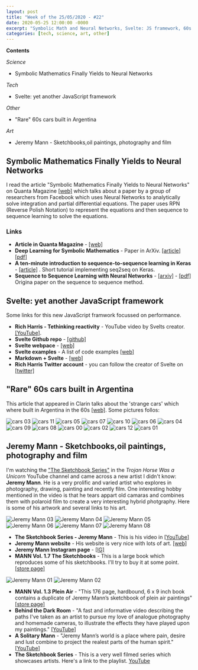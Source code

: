 ```yaml
---
layout: post
title: "Week of the 25/05/2020 - #22"
date: 2020-05-25 12:00:00 -0000
excerpt: "Symbolic Math and Neural Networks, Svelte: JS framework, 60s cars in Argentina and Jeremy Mann artist"
categories: [tech, science, art, other]
---
```


**Contents**

*Science*

- Symbolic Mathematics Finally Yields to Neural Networks

*Tech*

- Svelte: yet another JavaScript framework

*Other*

- "Rare" 60s cars built in Argentina

*Art*

- Jeremy Mann - Sketchbooks,oil paintings, photography and film


## Symbolic Mathematics Finally Yields to Neural Networks

I read the article "Symbolic Mathematics Finally Yields to Neural Networks" on Quanta Magazine [[web]](https://www.quantamagazine.org/symbolic-mathematics-finally-yields-to-neural-networks-20200520/) which talks about a paper by a group of researchers from Facebook which uses Neural Networks to analytically solve integration and partial differential equations. The paper uses RPN (Reverse Polish Notation) to represent the equations and then sequence to sequence learning to solve the equations.

### Links

- **Article in Quanta Magazine** - [[web]](https://www.quantamagazine.org/symbolic-mathematics-finally-yields-to-neural-networks-20200520/)
- **Deep Learning for Symbolic Mathematics** - Paper in ArXiv. [[article]](https://arxiv.org/abs/1912.01412) [[pdf]](https://arxiv.org/pdf/1912.01412.pdf)
- **A ten-minute introduction to sequence-to-sequence learning in Keras** - [[article]](https://blog.keras.io/a-ten-minute-introduction-to-sequence-to-sequence-learning-in-keras.html) . Short tutorial implementing seq2seq on Keras.
- **Sequence to Sequence Learning with Neural Networks** - [[arxiv]](https://arxiv.org/abs/1409.3215) - [[pdf]](https://arxiv.org/pdf/1409.3215.pdf) Origina paper on the sequence to sequence method.


## Svelte: yet another JavaScript framework

Some links for this new JavaScript framwork focussed on performance.

- **Rich Harris - Tethinking reactivity** - YouTube video by Svelts creator. [[YouTube]](https://youtu.be/AdNJ3fydeao).
- **Svelte Github repo** - [[github]](https://github.com/sveltejs/svelte)
- **Svelte webpace** - [[web]](https://svelte.dev/)
- **Svelte examples** - A list of code examples [[web]](https://svelte.dev/examples)
- **Markdown + Svelte** - [[web]](https://mdsvex.com/)
- **Rich Harris Twitter account** - you can follow the creator of Svelte on [[twitter]](https://twitter.com/Rich_Harris)

## "Rare" 60s cars built in Argentina

This article that appeared in Clarin talks about the 'strange cars' which where built in Argentina in the 60s [[web]](https://www.clarin.com/autos/historias-autos-raros-fabricaron-hace-60-anos-argentina_0_yKj1SZLPM.html). Some pictures follos:

![cars 03](/assets/imgs/2020-05-25/cars-03.jpg)
![cars 11](/assets/imgs/2020-05-25/cars-11.jpg)
![cars 05](/assets/imgs/2020-05-25/cars-05.jpg)
![cars 07](/assets/imgs/2020-05-25/cars-07.jpg)
![cars 10](/assets/imgs/2020-05-25/cars-10.jpg)
![cars 06](/assets/imgs/2020-05-25/cars-06.jpg)
![cars 04](/assets/imgs/2020-05-25/cars-04.jpg)
![cars 09](/assets/imgs/2020-05-25/cars-09.jpg)
![cars 08](/assets/imgs/2020-05-25/cars-08.jpg)
![cars 00](/assets/imgs/2020-05-25/cars-00.jpg)
![cars 02](/assets/imgs/2020-05-25/cars-02.jpg)
![cars 12](/assets/imgs/2020-05-25/cars-12.jpg)
![cars 01](/assets/imgs/2020-05-25/cars-01.jpg)


## Jeremy Mann - Sketchbooks,oil paintings, photography and film

I'm watching the ["The Sketchbook Series"](https://www.youtube.com/watch?v=0BY_U8Qpbys&list=PLSyQ0NEnXiTQnuAKfU73WGPqAU8QxVd4K) in the *Trojan Horse Was a Unicorn* YouTube channel and came across a new artist I didn't know: **Jeremy Mann**. He is a very prolific and varied artist who explores in photography, drawing, painting and recently film. One interesting hobby mentioned in the video is that he tears appart old camaras and combines them with polaroid film to create a very interesting hybrid photgraphy. Here is some of his artwork and several links to his art.

![Jeremy Mann 03](/assets/imgs/2020-05-25/jm-03.jpg)
![Jeremy Mann 04](/assets/imgs/2020-05-25/jm-04.jpg)
![Jeremy Mann 05](/assets/imgs/2020-05-25/jm-05.jpg)
![Jeremy Mann 06](/assets/imgs/2020-05-25/jm-06.jpg)
![Jeremy Mann 07](/assets/imgs/2020-05-25/jm-07.jpg)
![Jeremy Mann 08](/assets/imgs/2020-05-25/jm-08.jpg)

- **The Sketchbook Series - Jeremy Mann** - This is his video in [[YouTube]](https://www.youtube.com/watch?v=Y3ls_XzDLn4)
- **Jeremy Mann website** - His website is very nice with lots of art. [[web]](https://redrabbit7.com/)
- **Jeremy Mann Instagram page** - [[IG]](https://www.instagram.com/redrabbit7)
- **MANN Vol. 1.7 The Sketchbooks** - This is a large book which reproduces some of his sketchbooks. I'll try to buy it at some point. [[store page]](https://redrabbit7.com/storeusa/mann-vol-17-the-sketchbooks-bzg74)

![Jeremy Mann 01](/assets/imgs/2020-05-25/jm-01.jpg)
![Jeremy Mann 02](/assets/imgs/2020-05-25/jm-02.jpg)

- **MANN Vol. 1.3 Plein Air** - "This 176 page, hardbound, 6 x 9 inch book contains a duplicate of Jeremy Mann’s sketchbook of plein air paintings" [[store page]](https://redrabbit7.com/storeusa/mann-vol-13-plein-air-standard-edition-tew2k)
- **Behind the Dark Room** - "A fast and informative video describing the paths I've taken as an artist to pursue my love of analogue photography and homemade cameras, to illustrate the effects they have played upon my paintings." [[YouTube]](https://www.youtube.com/watch?v=jY5Rlffocbo)
- **A Solitary Mann** - "Jeremy Mann’s world is a place where pain, desire and lust combine to project the realest parts of the human spirit." [[YouTube]](https://www.youtube.com/watch?v=G06_Caz1WwA)
- **The Sketchbook Series** - This is a very well filmed series which showcases artists. Here's a link to the playlist. [YouTube](https://www.youtube.com/watch?v=0BY_U8Qpbys&list=PLSyQ0NEnXiTQnuAKfU73WGPqAU8QxVd4K)
